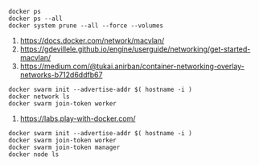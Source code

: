 ```
docker ps
docker ps --all
docker system prune --all --force --volumes
```
1. https://docs.docker.com/network/macvlan/
2. https://gdevillele.github.io/engine/userguide/networking/get-started-macvlan/
3. https://medium.com/@tukai.anirban/container-networking-overlay-networks-b712d6ddfb67
```
docker swarm init --advertise-addr $( hostname -i )
docker network ls
docker swarm join-token worker
```
1. https://labs.play-with-docker.com/
```
docker swarm init --advertise-addr $( hostname -i )
docker swarm join-token worker
docker swarm join-token manager
docker node ls
```
